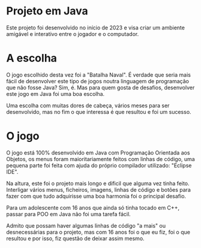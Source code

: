 # Projeto em Java

Este projeto foi desenvolvido no início de 2023 e visa criar um ambiente amigável e interativo entre o jogador e o computador.

# A escolha

O jogo escolhido desta vez foi a "Batalha Naval". É verdade que seria mais fácil de desenvolver este tipo de jogos noutra linguagem de programação que não fosse Java? Sim, é. 
Mas para quem gosta de desafios, desenvolver este jogo em Java foi uma boa escolha.

Uma escolha com muitas dores de cabeça, vários meses para ser desenvolvido, mas no fim o que interessa é que resultou e foi um sucesso.

# O jogo

O jogo está 100% desenvolvido em Java com Programação Orientada aos Objetos, os menus foram maioritariamente feitos com linhas de código, uma pequena parte foi feita com ajuda do próprio compilador utilizado: "Eclipse IDE".

Na altura, este foi o projeto mais longo e dificil que alguma vez tinha feito. 
Interligar vários menus, ficheiros, imagens, linhas de código e botões para fazer com que tudo adquirisse uma boa harmonia foi o principal desafio.

Para um adolescente com 16 anos que ainda só tinha tocado em C++, passar para POO em Java não foi uma tarefa fácil.

Admito que possam haver algumas linhas de código "a mais" ou desnecessárias para o projeto, mas com 16 anos foi o que eu fiz, foi o que resultou e por isso, fiz questão de deixar assim mesmo.
